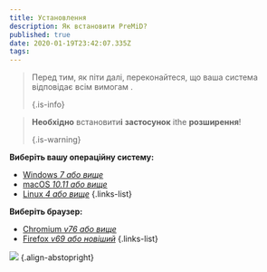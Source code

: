 ```yaml
---
title: Установлення
description: Як встановити PreMiD?
published: true
date: 2020-01-19T23:42:07.335Z
tags:
---
```


> Перед тим, як піти далі, переконайтеся, що ваша система відповідає всім вимогам [](/install/requirements). 
> 
> {.is-info}

> **Необхідно** встановити**і** **застосунок** іthe **розширення**! 
> 
> {.is-warning}

**Виберіть вашу операційну систему:**
- [Windows *7 або вище*](/install/windows)
- [macOS *10.11 або вище*](/install/macos)
- [Linux *4 або вище*](/install/linux)
{.links-list}

**Виберіть браузер:**
- [Chromium *v76 або вище*](/install/chromium)
- [Firefox *v69 або новіший*](/install/firefox)
{.links-list}

![](https://a.icons8.com/ajlQdsfa/FZhYWV/svg.svg) {.align-abstopright}